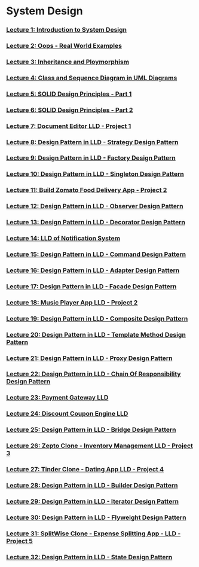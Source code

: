 # System Design 


### [Lecture 1: Introduction to System Design](/system-design/1/1.md)
### [Lecture 2: Oops - Real World Examples](/system-design/2/2.md)
### [Lecture 3: Inheritance and Ploymorphism](/system-design/3/3.md)
### [Lecture 4: Class and Sequence Diagram in UML Diagrams](/system-design/4/4.md)
### [Lecture 5: SOLID Design Principles - Part 1](/system-design/5/5.md)
### [Lecture 6: SOLID Design Principles - Part 2](/system-design/6/6.md)
### [Lecture 7: Document Editor LLD - Project 1](/system-design/7/7.md)
### [Lecture 8: Design Pattern in LLD - Strategy Design Pattern](/system-design/8/8.md)
### [Lecture 9: Design Pattern in LLD - Factory Design Pattern](/system-design/9/9.md)
### [Lecture 10: Design Pattern in LLD - Singleton Design Pattern](/system-design/10/10.md)
### [Lecture 11: Build Zomato Food Delivery App - Project 2](https://github.com/skp3214/ZomatoLite-FoodApp-LLD-Project.git)
### [Lecture 12: Design Pattern in LLD - Observer Design Pattern](/system-design/12/12.md)
### [Lecture 13: Design Pattern in LLD - Decorator Design Pattern](/system-design/13/13.md)
### [Lecture 14: LLD of Notification System](/system-design/14/14.md)
### [Lecture 15: Design Pattern in LLD - Command Design Pattern](/system-design/15/15.md)
### [Lecture 16: Design Pattern in LLD - Adapter Design Pattern](/system-design/16/16.md)
### [Lecture 17: Design Pattern in LLD - Facade Design Pattern](/system-design/17/17.md)
### [Lecture 18: Music Player App LLD - Project 2](https://github.com/skp3214/SpotifyLite-MusicApp-LLD-Project.git)
### [Lecture 19: Design Pattern in LLD - Composite Design Pattern](/system-design/19/19.md)
### [Lecture 20: Design Pattern in LLD - Template Method Design Pattern](/system-design/20/20.md)
### [Lecture 21: Design Pattern in LLD - Proxy Design Pattern](/system-design/21/21.md)
### [Lecture 22: Design Pattern in LLD - Chain Of Responsibility Design Pattern](/system-design/22/22.md)
### [Lecture 23: Payment Gateway LLD](/system-design/23/23.md)
### [Lecture 24: Discount Coupon Engine LLD](/system-design/24/24.md)
### [Lecture 25: Design Pattern in LLD - Bridge Design Pattern](/system-design/25/25.md)
### [Lecture 26: Zepto Clone - Inventory Management LLD - Project 3](https://github.com/skp3214/ZeptoLite-InventoryManagement-LLD-Project.git)
### [Lecture 27: Tinder Clone - Dating App LLD - Project 4](https://github.com/skp3214/TinderLite-DatingApp-LLD-Project.git)
### [Lecture 28: Design Pattern in LLD - Builder Design Pattern](/system-design/28/28.md)
### [Lecture 29: Design Pattern in LLD - Iterator Design Pattern](/system-design/29/29.md)
### [Lecture 30: Design Pattern in LLD - Flyweight Design Pattern](/system-design/30/30.md)
### [Lecture 31: SplitWise Clone - Expense Splitting App - LLD - Project 5](https://github.com/skp3214/SplitWiseClone-ExpenseSplittingApp-LLD-Project)
### [Lecture 32: Design Pattern in LLD - State Design Pattern](/system-design/32/32.md)